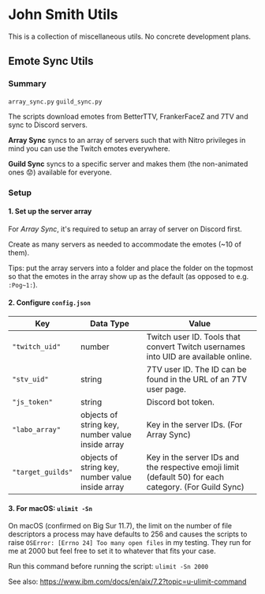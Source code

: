 
# John Smith Utils

This is a collection of miscellaneous utils. No concrete development plans.

## Emote Sync Utils

### Summary

`array_sync.py` `guild_sync.py`

The scripts download emotes from BetterTTV, FrankerFaceZ and 7TV and sync to Discord servers.

**Array Sync** syncs to an array of servers such that with Nitro privileges in mind you can use the Twitch emotes everywhere.

**Guild Sync** syncs to a specific server and makes them (the non-animated ones 😟) available for everyone.

### Setup

#### 1. Set up the server array

For *Array Sync*, it's required to setup an array of server on Discord first. 

Create as many servers as needed to accommodate the emotes (~10 of them). 

Tips: put the array servers into a folder and place the folder on the topmost so that the emotes in the array show up as the default (as opposed to e.g. `:Pog~1:`).

#### 2. Configure `config.json`

| Key | Data Type | Value |
|--|--|--|
| `"twitch_uid"` | number | Twitch user ID. Tools that convert Twitch usernames into UID are available online. |
| `"stv_uid"` | string | 7TV user ID. The ID can be found in the URL of an 7TV user page. |
| `"js_token"` | string | Discord bot token. |
| `"labo_array"` | objects of string key, number value inside array | Key in the server IDs. (For Array Sync) |
| `"target_guilds"` | objects of string key, number value inside array | Key in the server IDs and the respective emoji limit (default 50) for each category. (For Guild Sync) |

#### 3. For macOS: `ulimit -Sn`

On macOS (confirmed on Big Sur 11.7), the limit on the number of file descriptors a process may have defaults to 256 and causes the scripts to raise `OSError: [Errno 24] Too many open files` in my testing. They run for me at 2000 but feel free to set it to whatever that fits your case.

Run this command before running the script: `ulimit -Sn 2000`

See also: https://www.ibm.com/docs/en/aix/7.2?topic=u-ulimit-command
